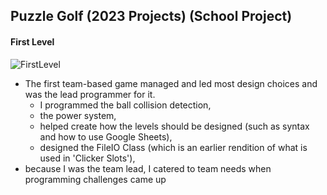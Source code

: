 ## Puzzle Golf (2023 Projects) (School Project)

#### First Level
![FirstLevel](https://i.imgur.com/joA508Y.png)
- The first team-based game managed and led most design choices and was the lead programmer for it.
    - I programmed the ball collision detection, 
    - the power system, 
    - helped create how the levels should be designed (such as syntax and how to use Google Sheets), 
    - designed the FileIO Class (which is an earlier rendition of what is used in 'Clicker Slots'),
- because I was the team lead, I catered to team needs when programming challenges came up
